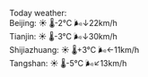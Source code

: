 Today weather:  
Beijing: ☀️   🌡️-2°C 🌬️↓22km/h  
Tianjin: ☀️   🌡️-3°C 🌬️↓30km/h  
Shijiazhuang: ☀️   🌡️+3°C 🌬️←11km/h  
Tangshan: ☀️   🌡️-5°C 🌬️↙13km/h  
